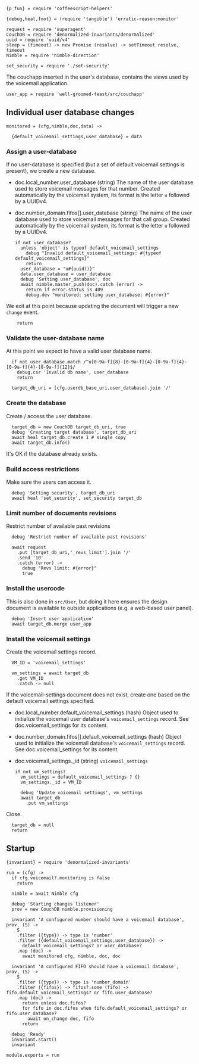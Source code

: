     {p_fun} = require 'coffeescript-helpers'

    {debug,heal,foot} = (require 'tangible') 'erratic-reason:monitor'

    request = require 'superagent'
    CouchDB = require 'denormalized-invariants/denormalized'
    uuid = require 'uuid/v4'
    sleep = (timeout) -> new Promise (resolve) -> setTimeout resolve, timeout
    Nimble = require 'nimble-direction'

    set_security = require './set-security'

The couchapp inserted in the user's database, contains the views used by the voicemail application.

    user_app = require 'well-groomed-feast/src/couchapp'

Individual user database changes
--------------------------------

    monitored = (cfg,nimble,doc,data) ->

      {default_voicemail_settings,user_database} = data

### Assign a user-database

If no user-database is specified (but a set of default voicemail settings is present), we create a new database.

* doc.local_number.user_database (string) The name of the user database used to store voicemail messages for that number. Created automatically by the voicemail system, its format is the letter `u` followed by a UUIDv4.
* doc.number_domain.fifos[].user_database (string) The name of the user database used to store voicemail messages for that call group. Created automatically by the voicemail system, its format is the letter `u` followed by a UUIDv4.

      if not user_database?
        unless 'object' is typeof default_voicemail_settings
          debug "Invalid default_voicemail_settings: #{typeof default_voicemail_settings}"
          return
        user_database = "u#{uuid()}"
        data.user_database = user_database
        debug 'Setting user_database', doc
        await nimble.master_push(doc).catch (error) ->
          return if error.status is 409
          debug.dev "monitored: setting user_database: #{error}"

We exit at this point because updating the document will trigger a new `change` event.

        return

### Validate the user-database name

At this point we expect to have a valid user database name.

      if not user_database.match /^u[0-9a-f]{8}-[0-9a-f]{4}-[0-9a-f]{4}-[0-9a-f]{4}-[0-9a-f]{12}$/
        debug.csr 'Invalid db name', user_database
        return

      target_db_uri = [cfg.userdb_base_uri,user_database].join '/'

### Create the database

Create / access the user database.

      target_db = new CouchDB target_db_uri, true
      debug 'Creating target database', target_db_uri
      await heal target_db.create 1 # single copy
      await target_db.info()

It's OK if the database already exists.

### Build access restrictions

Make sure the users can access it.

      debug 'Setting security', target_db_uri
      await heal 'set_security', set_security target_db

### Limit number of documents revisions

Restrict number of available past revisions

      debug 'Restrict number of available past revisions'

      await request
        .put [target_db_uri,'_revs_limit'].join '/'
        .send '10'
        .catch (error) ->
          debug "Revs limit: #{error}"
          true

### Install the usercode

This is also done in `src/User`, but doing it here ensures the design document is available to outside applications (e.g. a web-based user panel).

      debug 'Insert user application'
      await target_db.merge user_app

### Install the voicemail settings

Create the voicemail settings record.

      VM_ID = 'voicemail_settings'

      vm_settings = await target_db
        .get VM_ID
        .catch -> null

If the voicemail-settings document does not exist, create one based on the default voicemail settings specified.

* doc.local_number.default_voicemail_settings (hash) Object used to initialize the voicemail user database's `voicemail_settings` record. See doc.voicemail_settings for its content.
* doc.number_domain.fifos[].default_voicemail_settings (hash) Object used to initialize the voicemail database's `voicemail_settings` record. See doc.voicemail_settings for its content.
* doc.voicemail_settings._id (string) `voicemail_settings`

      if not vm_settings?
        vm_settings = default_voicemail_settings ? {}
        vm_settings._id = VM_ID

        debug 'Update voicemail settings', vm_settings
        await target_db
          .put vm_settings

Close.

      target_db = null
      return

Startup
-------

    {invariant} = require 'denormalized-invariants'

    run = (cfg) ->
      if cfg.voicemail?.monitoring is false
        return

      nimble = await Nimble cfg

      debug 'Starting changes listener'
      prov = new CouchDB nimble.provisioning

      invariant 'A configured number should have a voicemail database', prov, (S) ->
        S
        .filter ({type}) -> type is 'number'
        .filter ({default_voicemail_settings,user_database}) ->
          default_voicemail_settings? or user_database?
        .map (doc) ->
          await monitored cfg, nimble, doc, doc

      invariant 'A configured FIFO should have a voicemail database', prov, (S) ->
        S
        .filter ({type}) -> type is 'number_domain'
        .filter ({fifos}) -> fifos?.some (fifo) -> fifo.default_voicemail_settings? or fifo.user_database?
        .map (doc) ->
          return unless doc.fifos?
          for fifo in doc.fifos when fifo.default_voicemail_settings? or fifo.user_database?
            await on_change doc, fifo
          return

      debug 'Ready'
      invariant.start()
      invariant

    module.exports = run
